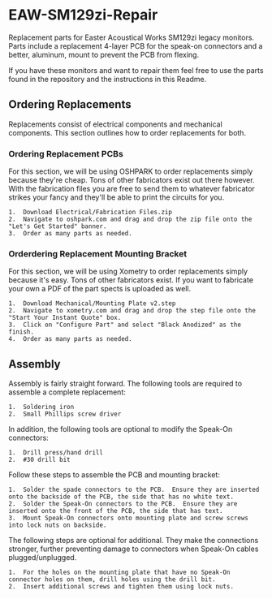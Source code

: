 # EAW-SM129zi-Repair
Replacement parts for Easter Acoustical Works SM129zi legacy monitors.  Parts include a replacement 4-layer PCB for the speak-on connectors and a better, aluminum, mount to prevent the PCB from flexing.

If you have these monitors and want to repair them feel free to use the parts found in the repository and the instructions in this Readme.

## Ordering Replacements
Replacements consist of electrical components and mechanical components.  This section outlines how to order replacements for both.

### Ordering Replacement PCBs
For this section, we will be using OSHPARK to order replacements simply because they're cheap.  Tons of other fabricators exist out there however.  With the fabrication files you are free to send them to whatever fabricator strikes your fancy and they'll be able to print the circuits for you.

    1.  Download Electrical/Fabrication Files.zip
    2.  Navigate to oshpark.com and drag and drop the zip file onto the "Let's Get Started" banner.
    3.  Order as many parts as needed.

### Orderdering Replacement Mounting Bracket
For this section, we will be using Xometry to order replacements simply because it's easy.  Tons of other fabricators exist.  If you want to fabricate your own a PDF of the part spects is uploaded as well.

	1.  Download Mechanical/Mounting Plate v2.step
	2.  Navigate to xometry.com and drag and drop the step file onto the "Start Your Instant Quote" box.
	3.  Click on "Configure Part" and select "Black Anodized" as the finish.
	4.  Order as many parts as needed.

## Assembly
Assembly is fairly straight forward.  The following tools are required to assemble a complete replacement:

	1.  Soldering iron
	2.  Small Phillips screw driver

In addition, the following tools are optional to modify the Speak-On connectors:

	1.  Drill press/hand drill
	2.  #30 drill bit

Follow these steps to assemble the PCB and mounting bracket:

	1.  Solder the spade connectors to the PCB.  Ensure they are inserted onto the backside of the PCB, the side that has no white text.
	2.  Solder the Speak-On connectors to the PCB.  Ensure they are inserted onto the front of the PCB, the side that has text.
	3.  Mount Speak-On connectors onto mounting plate and screw screws into lock nuts on backside.

The following steps are optional for additional.  They make the connections stronger, further preventing damage to connectors when Speak-On cables plugged/unplugged.

	1.  For the holes on the mounting plate that have no Speak-On connector holes on them, drill holes using the drill bit.
	2.  Insert additional screws and tighten them using lock nuts.